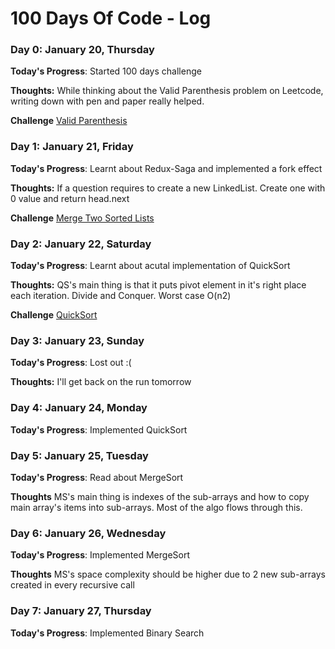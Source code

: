 # 100 Days Of Code - Log

### Day 0: January 20, Thursday 

**Today's Progress**: Started 100 days challenge

**Thoughts:** While thinking about the Valid Parenthesis problem on Leetcode, writing down with pen and paper really helped. 

**Challenge** [Valid Parenthesis](https://leetcode.com/problems/valid-parentheses/)


### Day 1: January 21, Friday 

**Today's Progress**: Learnt about Redux-Saga and implemented a fork effect

**Thoughts:** If a question requires to create a new LinkedList. Create one with 0 value and return head.next 

**Challenge** [Merge Two Sorted Lists](https://leetcode.com/problems/merge-two-sorted-lists/)

### Day 2: January 22, Saturday 

**Today's Progress**: Learnt about acutal implementation of QuickSort

**Thoughts:** QS's main thing is that it puts pivot element in it's right place each iteration. Divide and Conquer. Worst case O(n2)

**Challenge** [QuickSort](https://www.programiz.com/dsa/quick-sort)

### Day 3: January 23, Sunday 

**Today's Progress**: Lost out :(

**Thoughts:** I'll get back on the run tomorrow

### Day 4: January 24, Monday 

**Today's Progress**: Implemented QuickSort

### Day 5: January 25, Tuesday 

**Today's Progress**: Read about MergeSort

**Thoughts** MS's main thing is indexes of the sub-arrays and how to copy main array's items into sub-arrays. Most of the algo flows through this.

### Day 6: January 26, Wednesday 

**Today's Progress**: Implemented MergeSort

**Thoughts** MS's space complexity should be higher due to 2 new sub-arrays created in every recursive call

### Day 7: January 27, Thursday 

**Today's Progress**: Implemented Binary Search


